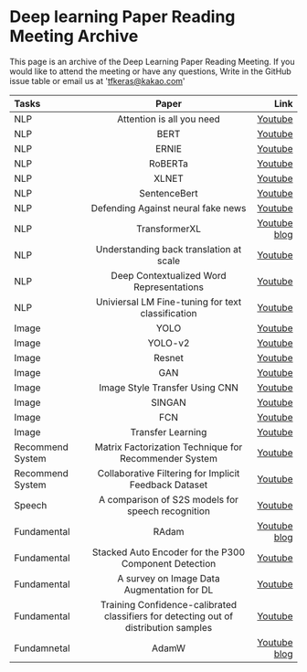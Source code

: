 # Deep learning Paper Reading Meeting Archive
This page is an archive of the Deep Learning Paper Reading Meeting.
If you would like to attend the meeting or have any questions,
 Write in the GitHub issue table or email us at 'tfkeras@kakao.com'
 
| Tasks | Paper | Link|
|:---------------|:-------------:|-------------:
| NLP | Attention is all you need |[Youtube](https://www.youtube.com/watch?v=EyXehqvkfF0)
| NLP | BERT | [Youtube](https://www.youtube.com/watch?v=vo3cyr_8eDQ&t=7s)
| NLP | ERNIE| [Youtube](https://www.youtube.com/watch?v=_K6izzEeKYg&t=985s)|내용 13 |
| NLP | RoBERTa | [Youtube](https://www.youtube.com/watch?v=GiotNYiTiMw&t=6s) |내용 13 |
| NLP | XLNET | [Youtube](https://www.youtube.com/watch?v=29oxqDRaPNo&t=898s) |내용 13 |
| NLP | SentenceBert |[Youtube](https://www.youtube.com/watch?v=izCeQOOuZpY&t=291s)|내용 13 |
| NLP | Defending Against neural fake news | [Youtube](https://www.youtube.com/watch?v=cjjfJhYqyeg&t=10s) |내용 13 |
| NLP| TransformerXL | [Youtube](https://www.youtube.com/watch?v=2SDI7hUoDSU&t=3s)<br>[blog](https://ghk829.github.io/whitecross.github.com//transformer-xl/) |내용 13 |
| NLP| Understanding back translation at scale | [Youtube](https://www.youtube.com/watch?v=htzBkroOLg4&t=12s) |내용 13 |
| NLP | Deep Contextualized Word Representations |[Youtube](https://www.youtube.com/watch?v=Vc13QVAKyGk)|내용 13 |
| NLP | Univiersal LM Fine-tuning for text classification | [Youtube](https://www.youtube.com/watch?v=ZJKtwX2LSbY&t=1173s)|내용 13 |
| Image | YOLO | [Youtube](https://www.youtube.com/watch?v=Ae-p7QVOdbA&t=285s) |내용 13 |
| Image  | YOLO-v2 |[Youtube](https://www.youtube.com/watch?v=9FiGYp6khxo&t=8s) |내용 13 |
| Image  | Resnet | [Youtube](https://www.youtube.com/watch?v=JI5kXF_OUkY&t=125s) |내용 13 |
| Image  | GAN | [Youtube](https://www.youtube.com/watch?v=UZpuIG1eF8Y&t=147s)|내용 13 |
| Image | Image Style Transfer Using CNN | [Youtube](https://www.youtube.com/watch?v=8jS0xxslTco&t=905s) |내용 13 |
| Image  | SINGAN | [Youtube](https://www.youtube.com/watch?v=pgYIuA4O95E)|내용 13 |
| Image  | FCN | [Youtube](https://www.youtube.com/watch?v=_52dopGu3Cw) |내용 13 |
| Image| Transfer Learning | [Youtube](https://www.youtube.com/watch?v=sXIurFr804w) |내용 13 |
| Recommend System | Matrix Factorization Technique for Recommender System | [Youtube](https://www.youtube.com/watch?v=Z49JNxS4vsc&t=260s) |내용 13 |
| Recommend System| Collaborative Filtering for Implicit Feedback Dataset | [Youtube](https://www.youtube.com/watch?v=ePvzTeLOBi4&t=6s) |내용 13 |
| Speech | A comparison of S2S models for speech recognition | [Youtube](https://www.youtube.com/watch?v=fltpFsNL8TA&t=463s) |내용 13 |
| Fundamental | RAdam | [Youtube](https://www.youtube.com/watch?v=_F5_hgX_lSE)<br>[blog](https://hiddenbeginner.github.io/deeplearning/2019/09/22/optimization_algorithms_in_deep_learning.html) |내용 13 |
| Fundamental | Stacked Auto Encoder for the P300 Component Detection | [Youtube](https://www.youtube.com/watch?v=ydpZaS1CCRg&t=1177s)|내용 13 |
| Fundamental | A survey on Image Data Augmentation for DL | [Youtube](https://www.youtube.com/watch?v=TioeCk3yMCo&t=1073s) |내용 13 |
| Fundamental | Training Confidence-calibrated classifiers for detecting out of distribution samples | [Youtube](https://www.youtube.com/watch?v=NOzDB2Rpbi0&t=150s)|내용 13 |
| Fundamnetal | AdamW | [Youtube](https://youtu.be/-Sd_zH_LHBo)<br>[blog](https://hiddenbeginner.github.io/deeplearning/paperreview/2019/12/29/paper_review_AdamW.html) |내용 13 |
